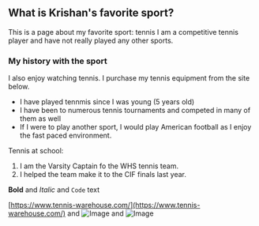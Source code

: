 
## What is Krishan's favorite sport?
This is a page about my favorite sport: tennis
I am a competitive tennis player and have not really played any other sports.
### My history with the sport
I also enjoy watching tennis. I purchase my tennis equipment from the site below.

- I have played tennmis since I was young (5 years old)
- I have been to numerous tennis tournaments and competed in many of them as well
- If I were to play another sport, I would play American football as I enjoy the fast paced environment.

Tennis at school:
1. I am the Varsity Captain fo the WHS tennis team.
2. I helped the team make it to the CIF finals last year.

**Bold** and _Italic_ and `Code` text

[https://www.tennis-warehouse.com/](https://www.tennis-warehouse.com/) and ![Image](https://freesvg.org/img/tennis-court.png) and ![Image](https://c.pxhere.com/photos/b1/44/athletes_audience_competition_court_crowd_fans_game_group-984268.jpg!d)

